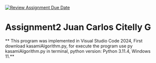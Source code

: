 [![Review Assignment Due Date](https://classroom.github.com/assets/deadline-readme-button-24ddc0f5d75046c5622901739e7c5dd533143b0c8e959d652212380cedb1ea36.svg)](https://classroom.github.com/a/ktyD1gKg)
# Assignment2 Juan Carlos Citelly G
** This program was implemented in Visual Studio Code 2024, First download kasamiAlgorithm.py, for execute the program use py kasamiAlgorithm.py in terminal, python version: Python 3.11.4, Windows 11.**
